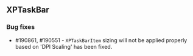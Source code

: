## XPTaskBar

### Bug fixes

* \#190861, #190551 - `XPTaskBarItem` sizing will not be applied properly based on 'DPI Scaling' has been fixed.